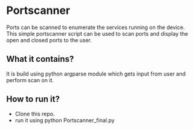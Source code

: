 # Portscanner

Ports can be scanned to enumerate the services running on the device. This simple portscanner script can be used to scan ports and display the open and closed ports to the user.

## What it contains?

It is build using python argparse module which gets input from user and perform scan on it.

## How to run it?

- Clone this repo.
- run it using python Portscanner_final.py 

